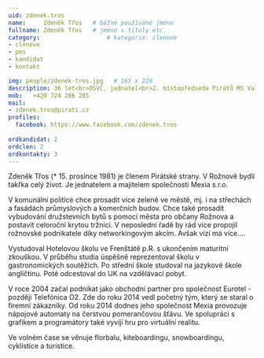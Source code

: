 ```yaml
---
uid: zdenek.tros
name:     Zdeněk Třos  	# běžně používáné jméno
fullname: Zdeněk Třos  	# jméno s tituly etc.
category:                   # kategorie: clenove
- clenove
- pms
- kandidat
- kontakt

img: people/zdenek-tros.jpg   # 165 x 220
description: 36 let<br>OSVČ, jednatel<br>2. místopředseda Pirátů MS ValMez # kratký popis, max 160 znaků
mob:   +420 724 286 285
mail:
- zdenek.tros@pirati.cz
profiles:
  facebook: https://www.facebook.com/zdenek.tros
  
ordkandidat: 2
ordclen: 2
ordkontakty: 3
---
```


Zdeněk Třos (* 15. prosince 1981) je členem Pirátské strany. V Rožnově bydlí takřka celý život. Je jednatelem a majitelem společnosti Mexia s.r.o.

V komunální politice chce prosadit více zeleně ve městě, mj. i na střechách a fasádách průmyslových a komerčních budov. Chce také prosadit vybudování družstevních bytů s pomocí města pro občany Rožnova a postavit celoroční krytou tržnici. V neposlední řadě by rád více propojil rožnovské podnikatele díky networkingovým akcím. Avšak vizí má více....

Vystudoval Hotelovou školu ve Frenštátě p.R. s ukončením maturitní zkouškou. V průběhu studia úspěšně reprezentoval školu v gastronomických soutěžích. Po střední škole studoval na jazykové škole angličtinu. Poté odcestoval do UK na vzdělávací pobyt.

V roce 2004 začal podnikat jako obchodní partner pro společnost Eurotel - později Telefónica O2. Zde do roku 2014 vedl početný tým, který se staral o firemní zákazníky. Od roku 2014 dodnes jeho společnost Mexia provozuje nápojové automaty na čerstvou pomerančovou šťávu. Ve spolupráci s grafikem a programátory také vyvíjí hru pro virtuální realitu.

Ve volném čase se věnuje florbalu, kiteboardingu, snowboardingu, cyklistice a turistice.
